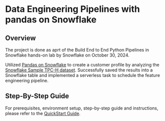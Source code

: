# Data Engineering Pipelines with pandas on Snowflake

## Overview

The project is done as aprt of the Build End to End Python Pipelines in Snowflake hands-on lab by Snowflake on October 30, 2024.

Utilized [Pandas on Snowflake](https://docs.snowflake.com/developer-guide/snowpark/python/snowpark-pandas) to create a customer profile by analyzing the [Snowflake Sample TPC-H dataset](https://docs.snowflake.com/en/user-guide/sample-data-tpch). Successfully saved the results into a Snowflake table and implemented a serverless task to schedule the feature engineering pipeline.

## Step-By-Step Guide

For prerequisites, environment setup, step-by-step guide and instructions, please refer to the [QuickStart Guide](https://quickstarts.snowflake.com/guide/data_engineering_pipelines_with_snowpark_pandas/index.html).
